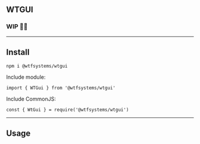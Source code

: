 ##  WTGUI

###  WIP :man_shrugging:

-----

##  Install

```
npm i @wtfsystems/wtgui
```

Include module:
```
import { WTGui } from '@wtfsystems/wtgui'
```

Include CommonJS:
```
const { WtGui } = require('@wtfsystems/wtgui')
```

-----

## Usage
